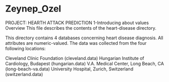 # Zeynep_Ozel

PROJECT: HEARTH ATTACK PREDICTION
1-Introducing about values
Overview
This file describes the contents of the heart-disease directory.

This directory contains 4 databases concerning heart disease diagnosis. All attributes are numeric-valued. The data was collected from the four following locations:

Cleveland Clinic Foundation (cleveland.data)
Hungarian Institute of Cardiology, Budapest (hungarian.data)
V.A. Medical Center, Long Beach, CA (long-beach-va.data)
University Hospital, Zurich, Switzerland (switzerland.data)
